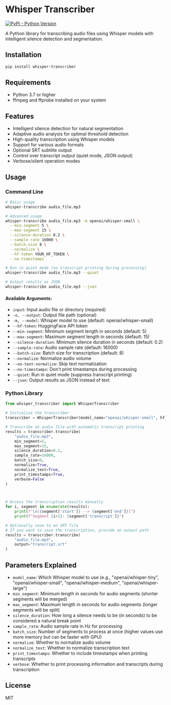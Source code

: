 # Whisper Transcriber

[![PyPI - Python Version](https://img.shields.io/pypi/pyversions/whisper-transcriber?logo=python&logoColor=white)](https://pypi.org/project/whisper-transcriber/)

A Python library for transcribing audio files using Whisper models with intelligent silence detection and segmentation.

## Installation

```bash
pip install whisper-transcriber
```

## Requirements

- Python 3.7 or higher
- ffmpeg and ffprobe installed on your system

## Features

- Intelligent silence detection for natural segmentation
- Adaptive audio analysis for optimal threshold detection
- High-quality transcription using Whisper models
- Support for various audio formats
- Optional SRT subtitle output
- Control over transcript output (quiet mode, JSON output)
- Verbose/silent operation modes

## Usage

### Command Line

```bash
# Basic usage
whisper-transcribe audio_file.mp3

# Advanced usage
whisper-transcribe audio_file.mp3 -m openai/whisper-small \
  --min-segment 5 \
  --max-segment 15 \
  --silence-duration 0.2 \
  --sample-rate 16000 \
  --batch-size 8 \
  --normalize \
  --hf-token YOUR_HF_TOKEN \
  --no-timestamps

# Run in quiet mode (no transcript printing during processing)
whisper-transcribe audio_file.mp3 --quiet

# Output results as JSON
whisper-transcribe audio_file.mp3 --json
```

#### Available Arguments:

- `input`: Input audio file or directory (required)
- `-o, --output`: Output file path (optional)
- `-m, --model`: Whisper model to use (default: openai/whisper-small)
- `--hf-token`: HuggingFace API token
- `--min-segment`: Minimum segment length in seconds (default: 5)
- `--max-segment`: Maximum segment length in seconds (default: 15)
- `--silence-duration`: Minimum silence duration in seconds (default: 0.2)
- `--sample-rate`: Audio sample rate (default: 16000)
- `--batch-size`: Batch size for transcription (default: 8)
- `--normalize`: Normalize audio volume
- `--no-text-normalize`: Skip text normalization
- `--no-timestamps`: Don't print timestamps during processing
- `--quiet`: Run in quiet mode (suppress transcript printing)
- `--json`: Output results as JSON instead of text

### Python Library

```python
from whisper_transcriber import WhisperTranscriber

# Initialize the transcriber
transcriber = WhisperTranscriber(model_name="openai/whisper-small", hf_token="YOUR_HF_TOKEN")

# Transcribe an audio file with automatic transcript printing
results = transcriber.transcribe(
    "audio_file.mp3",
    min_segment=5,
    max_segment=15,
    silence_duration=0.2,
    sample_rate=16000,
    batch_size=8,
    normalize=True,
    normalize_text=True,
    print_timestamps=True,
    verbose=False
)



# Access the transcription results manually
for i, segment in enumerate(results):
    print(f"\n[{segment['start']} --> {segment['end']}]")
    print(f"Segment {i+1}: {segment['transcript']}")

# Optionally save to an SRT file
# If you want to save the transcription, provide an output path
results = transcriber.transcribe(
    "audio_file.mp3",
    output="transcript.srt"
)
```

## Parameters Explained

- `model_name`: Which Whisper model to use (e.g., "openai/whisper-tiny", "openai/whisper-small", "openai/whisper-medium", "openai/whisper-large")
- `min_segment`: Minimum length in seconds for audio segments (shorter segments will be merged)
- `max_segment`: Maximum length in seconds for audio segments (longer segments will be split)
- `silence_duration`: How long a silence needs to be (in seconds) to be considered a natural break point
- `sample_rate`: Audio sample rate in Hz for processing
- `batch_size`: Number of segments to process at once (higher values use more memory but can be faster with GPU)
- `normalize`: Whether to normalize audio volume
- `normalize_text`: Whether to normalize transcription text
- `print_timestamps`: Whether to include timestamps when printing transcripts
- `verbose`: Whether to print processing information and transcripts during transcription

## License

MIT
